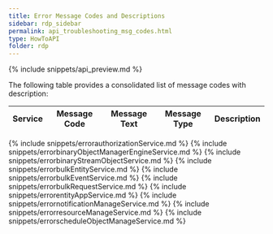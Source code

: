 ```yaml
---
title: Error Message Codes and Descriptions
sidebar: rdp_sidebar
permalink: api_troubleshooting_msg_codes.html
type: HowToAPI
folder: rdp
---
```


{% include snippets/api_preview.md %}

The following table provides a consolidated list of message codes with description:

| Service | Message Code | Message Text | Message Type | Description |
|-------|-------|--------|--------------|------------|
{% include snippets/errorauthorizationService.md %}
{% include snippets/errorbinaryObjectManagerEngineService.md %}
{% include snippets/errorbinaryStreamObjectService.md %}
{% include snippets/errorbulkEntityService.md %}
{% include snippets/errorbulkEventService.md %}
{% include snippets/errorbulkRequestService.md %}
{% include snippets/errorentityAppService.md %}
{% include snippets/errornotificationManageService.md %}
{% include snippets/errorresourceManageService.md %}
{% include snippets/errorscheduleObjectManageService.md %}